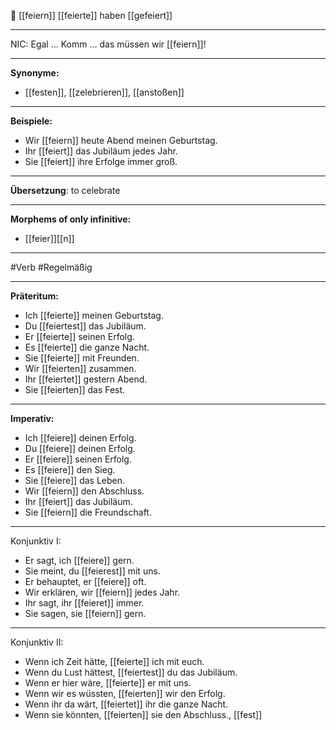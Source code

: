 🎉 [[feiern]]
[[feierte]]
haben [[gefeiert]]

---
NIC: Egal … Komm … das müssen wir [[feiern]]!  

---

**Synonyme:**

- [[festen]], [[zelebrieren]], [[anstoßen]]

---

**Beispiele:**

- Wir [[feiern]] heute Abend meinen Geburtstag.
- Ihr [[feiert]] das Jubiläum jedes Jahr.
- Sie [[feiert]] ihre Erfolge immer groß.

---
**Übersetzung**:
to celebrate

---
**Morphems of only infinitive:**  
- [[feier]][[n]]

---
 #Verb #Regelmäßig

---

**Präteritum:**

- Ich [[feierte]] meinen Geburtstag.
- Du [[feiertest]] das Jubiläum.
- Er [[feierte]] seinen Erfolg.
- Es [[feierte]] die ganze Nacht.
- Sie [[feierte]] mit Freunden.
- Wir [[feierten]] zusammen.
- Ihr [[feiertet]] gestern Abend.
- Sie [[feierten]] das Fest.

---

**Imperativ:**

- Ich [[feiere]] deinen Erfolg.
- Du [[feiere]] deinen Erfolg.
- Er [[feiere]] seinen Erfolg.
- Es [[feiere]] den Sieg.
- Sie [[feiere]] das Leben.
- Wir [[feiern]] den Abschluss.
- Ihr [[feiert]] das Jubiläum.
- Sie [[feiern]] die Freundschaft.

---
Konjunktiv I:
- Er sagt, ich [[feiere]] gern.
- Sie meint, du [[feierest]] mit uns.
- Er behauptet, er [[feiere]] oft.
- Wir erklären, wir [[feiern]] jedes Jahr.
- Ihr sagt, ihr [[feieret]] immer.
- Sie sagen, sie [[feiern]] gern.

---
Konjunktiv II:
- Wenn ich Zeit hätte, [[feierte]] ich mit euch.
- Wenn du Lust hättest, [[feiertest]] du das Jubiläum.
- Wenn er hier wäre, [[feierte]] er mit uns.
- Wenn wir es wüssten, [[feierten]] wir den Erfolg.
- Wenn ihr da wärt, [[feiertet]] ihr die ganze Nacht.
- Wenn sie könnten, [[feierten]] sie den Abschluss., [[fest]]